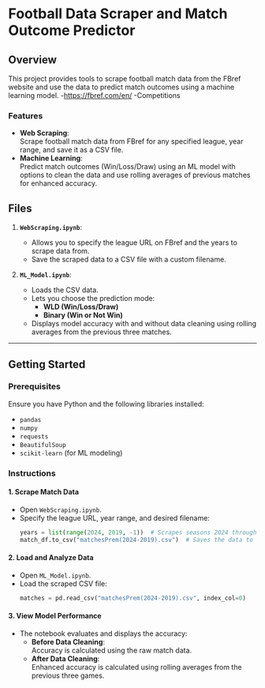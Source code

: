 # Football Data Scraper and Match Outcome Predictor

## Overview
This project provides tools to scrape football match data from the FBref website and use the data to predict match outcomes using a machine learning model.
-https://fbref.com/en/ 
-Competitions

### Features
- **Web Scraping**:  
  Scrape football match data from FBref for any specified league, year range, and save it as a CSV file.  
- **Machine Learning**:  
  Predict match outcomes (Win/Loss/Draw) using an ML model with options to clean the data and use rolling averages of previous matches for enhanced accuracy.

## Files
1. **`WebScraping.ipynb`**:  
   - Allows you to specify the league URL on FBref and the years to scrape data from.  
   - Save the scraped data to a CSV file with a custom filename.

2. **`ML_Model.ipynb`**:  
   - Loads the CSV data.  
   - Lets you choose the prediction mode:  
     - **WLD (Win/Loss/Draw)**  
     - **Binary (Win or Not Win)**  
   - Displays model accuracy with and without data cleaning using rolling averages from the previous three matches.

---

## Getting Started

### Prerequisites
Ensure you have Python and the following libraries installed:
- `pandas`
- `numpy`
- `requests`
- `BeautifulSoup`
- `scikit-learn` (for ML modeling)

### Instructions

#### 1. Scrape Match Data
- Open `WebScraping.ipynb`.
- Specify the league URL, year range, and desired filename:
  ```python
  years = list(range(2024, 2019, -1))  # Scrapes seasons 2024 through 2020
  match_df.to_csv("matchesPrem(2024-2019).csv")  # Saves the data to a CSV file
#### 2. Load and Analyze Data
- Open `ML_Model.ipynb`.  
- Load the scraped CSV file:  
  ```python
  matches = pd.read_csv("matchesPrem(2024-2019).csv", index_col=0)
#### 3. View Model Performance
- The notebook evaluates and displays the accuracy:
  - **Before Data Cleaning**:  
    Accuracy is calculated using the raw match data.  
  - **After Data Cleaning**:  
    Enhanced accuracy is calculated using rolling averages from the previous three games.
